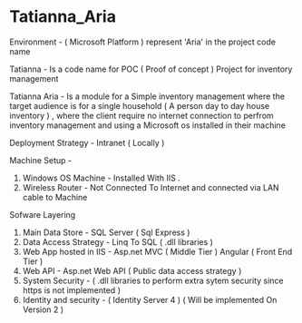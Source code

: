 # Tatianna_Aria

Environment - ( Microsoft Platform ) represent 'Aria' in the project code name

Tatianna - Is a code name for POC ( Proof of concept ) Project for inventory management

Tatianna Aria - Is a module for a Simple inventory management where the target audience is for a single household ( A person day to day house inventory ) , where the client require no internet connection to perfrom inventory management and using a Microsoft os installed in their machine 

Deployment Strategy - Intranet ( Locally ) 

Machine Setup -

1. Windows OS Machine - Installed With IIS . 
2. Wireless Router - Not Connected To Internet and connected via LAN cable to Machine

Sofware Layering 

1. Main Data Store - SQL Server ( Sql Express ) 
2. Data Access Strategy - Linq To SQL ( .dll libraries ) 
3. Web App hosted in IIS - Asp.net MVC ( Middle Tier ) Angular ( Front End Tier ) 
4. Web API - Asp.net Web API ( Public data access strategy ) 
5. System Security - ( .dll libraries to perform extra sytem security since https is not implemented )
6. Identity and security - ( Identity Server 4 ) ( Will be implemented On Version 2 )




